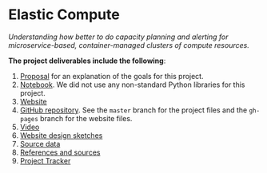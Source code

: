 # Elastic Compute

_Understanding how better to do capacity planning and alerting for microservice-based, container-managed clusters of compute resources._

**The project deliverables include the following**:

1. [Proposal](https://github.com/harvard-team-pivot/elastic-compute/wiki/Project-Proposal) for an explanation of the goals for this project.
2. [Notebook](https://github.com/harvard-team-pivot/elastic-compute/blob/master/elasticCompute.ipynb).  We did not use any non-standard Python libraries for this project.
3. [Website](http://harvard-team-pivot.github.io/elastic-compute/)
4. [GitHub repository](https://github.com/harvard-team-pivot/elastic-compute).  See the `master` branch for the project files and the `gh-pages` branch for the website files.
5. [Video](https://www.youtube.com/watch?v=9Hat1SxM8jU)
6. [Website design sketches](https://github.com/harvard-team-pivot/elastic-compute/raw/master/website-design/Elastic%20Compute%20-%20Web%20Design.pdf)
7. [Source data](https://github.com/harvard-team-pivot/elastic-compute/raw/master/website-design/data)
8. [References and sources](http://harvard-team-pivot.github.io/elastic-compute/references.html)
9. [Project Tracker](https://www.pivotaltracker.com/n/projects/1480380)


